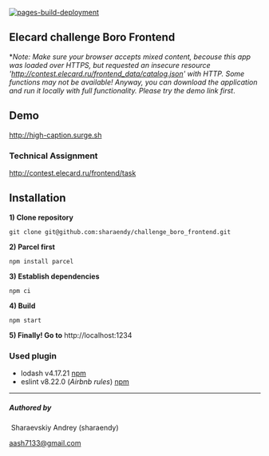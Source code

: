 

[![pages-build-deployment](https://github.com/sharaendy/challenge_boro_frontend/actions/workflows/pages/pages-build-deployment/badge.svg?branch=main)](https://github.com/sharaendy/challenge_boro_frontend/actions/workflows/pages/pages-build-deployment) 

## Elecard challenge Boro Frontend

**Note: Make sure your browser accepts mixed content, becouse this app was loaded over HTTPS, but requested an insecure resource 'http://contest.elecard.ru/frontend_data/catalog.json' with HTTP. Some functions may not be available! Anyway, you can download the application and run it locally with full functionality. Please try the demo link first*. 

## Demo

http://high-caption.surge.sh

### Technical Assignment

http://contest.elecard.ru/frontend/task

## Installation

**1) Clone repository**

`git clone git@github.com:sharaendy/challenge_boro_frontend.git`

**2) Parcel first**

`npm install parcel`

**3) Establish dependencies**

`npm ci`

**4) Build**

`npm start`	

**5) Finally! Go to** http://localhost:1234



### Used plugin

- lodash v4.17.21 [npm](https://www.npmjs.com/package/lodash)
- eslint v8.22.0 (*Airbnb rules*) [npm](https://www.npmjs.com/package/eslint)



------

##### Authored by

​	Sharaevskiy Andrey (sharaendy)

[	aash7133@gmail.com](mailto:aash7133@gmail.com)

